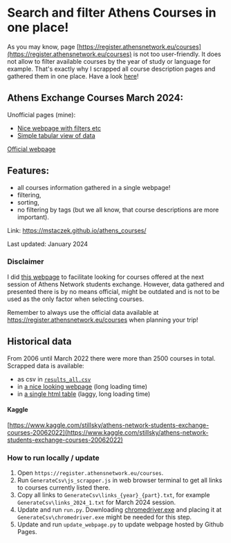 # Search and filter Athens Courses in one place!

As you may know, page [https://register.athensnetwork.eu/courses](https://register.athensnetwork.eu/courses) is not too user-friendly. It does not allow to filter available courses by the year of study or language for example. That's exactly why I scrapped all course description pages and gathered them in one place. Have a look [here](https://mstaczek.github.io/athens_courses/)!
  
## Athens Exchange Courses March 2024:  
Unofficial pages (mine):

- [Nice webpage with filters etc](https://mstaczek.github.io/athens_courses/)  
- [Simple tabular view of data](https://mstaczek.github.io/athens_courses/table)  

[Official webpage](https://register.athensnetwork.eu/courses)  

## Features:  
- all courses information gathered in a single webpage!
- filtering,
- sorting,
- no filtering by tags (but we all know, that course descriptions are more important).

Link: https://mstaczek.github.io/athens_courses/

Last updated: January 2024

### Disclaimer

I did [this webpage](https://mstaczek.github.io/athens_courses/) to facilitate looking for courses offered at the next session of Athens Network students exchange. However, data gathered and presented there is by no means official, might be outdated and is not to be used as the only factor when selecting courses. 

Remember to always use the official data available at https://register.athensnetwork.eu/courses when planning your trip!

## Historical data   
From 2006 until March 2022 there were more than 2500 courses in total. Scrapped data is available:  
- as csv in [`results_all.csv`](https://raw.githubusercontent.com/mstaczek/athens_courses/main/results_all.csv)
- in [a nice looking webpage](https://mstaczek.github.io/athens_courses/web_big) (long loading time)
- in [a single html table](https://mstaczek.github.io/athens_courses/table_big) (laggy, long loading time)

#### Kaggle

[https://www.kaggle.com/stillsky/athens-network-students-exchange-courses-20062022](https://www.kaggle.com/stillsky/athens-network-students-exchange-courses-20062022)

### How to run locally / update

1. Open `https://register.athensnetwork.eu/courses`.
2. Run `GenerateCsv\js_scrapper.js` in web browser terminal to get all links to courses currently listed there.
3. Copy all links to `GenerateCsv\links_{year}_{part}.txt`, for example `GenerateCsv\links_2024_1.txt` for March 2024 session.
4. Update and run `run.py`. Downloading [chromedriver.exe](https://sites.google.com/chromium.org/driver/) and placing it at `GenerateCsv\chromedriver.exe` might be needed for this step.
5. Update and run `update_webpage.py` to update webpage hosted by Github Pages.